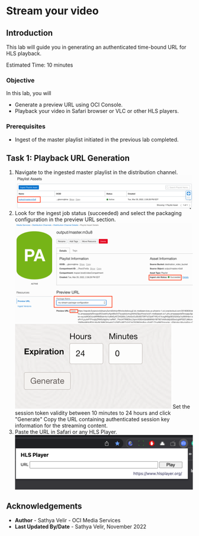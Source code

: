 # Stream your video

## Introduction

This lab will guide you in generating an authenticated time-bound URL for HLS playback.

Estimated Time: 10 minutes

### Objective 

In this lab, you will
* Generate a preview URL using OCI Console.
* Playback your video in Safari browser or VLC or other HLS players.


### Prerequisites

* Ingest of the master playlist initiated in the previous lab completed.

## Task 1: Playback URL Generation 

1. Navigate to the ingested master playlist in the distribution channel.
   ![mediastreams 11](images/navigate-ingested-master-playlist.png " ")
2. Look for the ingest job status (succeeded) and select the packaging configuration in the preview URL section.
   ![mediastreams 12](images/generate-preview-url.png " ")
   ![mediastreams 14](images/session-token-validity.png " ")
   Set the session token validity between 10 minutes to 24 hours and click "Generate"
   Copy the URL containing authenticated session key information for the streaming content.
3. Paste the URL in Safari or any HLS Player. 
   ![mediastreams 13](images/hls-playback.png " ")

## Acknowledgements
- **Author** - Sathya Velir - OCI Media Services
- **Last Updated By/Date** - Sathya Velir, November 2022
